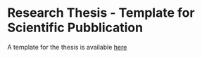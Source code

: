 # Research Thesis - Template for Scientific Pubblication


A template for the thesis is available [here](https://github.com/unibo-disi-cesena/thesis-template)
